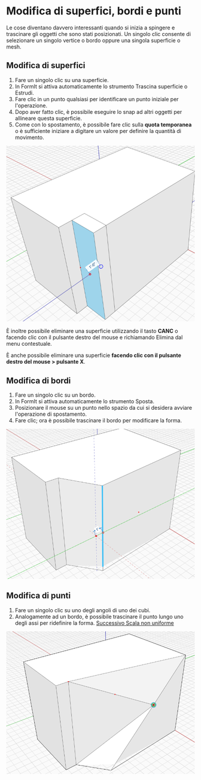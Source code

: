 # Modifica di superfici, bordi e punti

Le cose diventano davvero interessanti quando si inizia a spingere e trascinare gli oggetti che sono stati posizionati. Un singolo clic consente di selezionare un singolo vertice o bordo oppure una singola superficie o mesh.

## Modifica di superfici

1. Fare un singolo clic su una superficie.
2. In FormIt si attiva automaticamente lo strumento Trascina superficie o Estrudi.
3. Fare clic in un punto qualsiasi per identificare un punto iniziale per l'operazione.
4. Dopo aver fatto clic, è possibile eseguire lo snap ad altri oggetti per allineare questa superficie.
5. Come con lo spostamento, è possibile fare clic sulla **quota temporanea** o è sufficiente iniziare a digitare un valore per definire la quantità di movimento.

<img src="../.gitbook/assets/modify.png" alt="" data-size="original">

È inoltre possibile eliminare una superficie utilizzando il tasto **CANC** o facendo clic con il pulsante destro del mouse e richiamando Elimina dal menu contestuale.

È anche possibile eliminare una superficie **facendo clic con il pulsante destro del mouse > pulsante X**.

## Modifica di bordi

1. Fare un singolo clic su un bordo.
2. In FormIt si attiva automaticamente lo strumento Sposta.
3. Posizionare il mouse su un punto nello spazio da cui si desidera avviare l'operazione di spostamento.
4. Fare clic; ora è possibile trascinare il bordo per modificare la forma.

![](../.gitbook/assets/modify2.png)

## Modifica di punti

1. Fare un singolo clic su uno degli angoli di uno dei cubi.
2. Analogamente ad un bordo, è possibile trascinare il punto lungo uno degli assi per ridefinire la forma. [Successivo Scala non uniforme](broken-reference)

![](<../.gitbook/assets/modify3 (1).png>)
